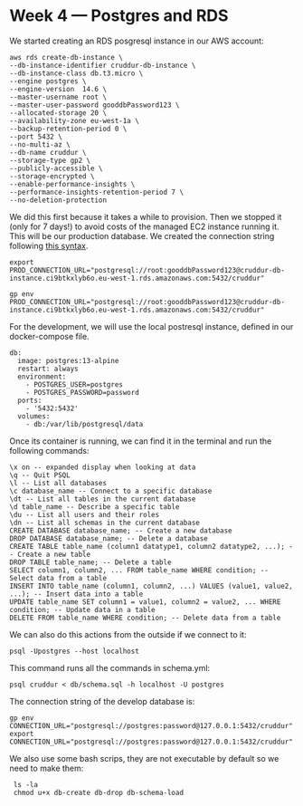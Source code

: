 # Week 4 — Postgres and RDS

We started creating an RDS posgresql instance in our AWS account: 

    aws rds create-db-instance \
    --db-instance-identifier cruddur-db-instance \
    --db-instance-class db.t3.micro \
    --engine postgres \
    --engine-version  14.6 \
    --master-username root \
    --master-user-password gooddbPassword123 \
    --allocated-storage 20 \
    --availability-zone eu-west-1a \
    --backup-retention-period 0 \
    --port 5432 \
    --no-multi-az \
    --db-name cruddur \
    --storage-type gp2 \
    --publicly-accessible \
    --storage-encrypted \
    --enable-performance-insights \
    --performance-insights-retention-period 7 \
    --no-deletion-protection

We did this first because it takes a while to provision. Then we stopped it (only for 7 days!) to avoid costs of the managed EC2 instance running it. This will be our production database. We created the connection string following [this syntax](https://stackoverflow.com/questions/3582552/what-is-the-format-for-the-postgresql-connection-string-url).

    export PROD_CONNECTION_URL="postgresql://root:gooddbPassword123@cruddur-db-instance.ci9btkxlyb6o.eu-west-1.rds.amazonaws.com:5432/cruddur"

    gp env PROD_CONNECTION_URL="postgresql://root:gooddbPassword123@cruddur-db-instance.ci9btkxlyb6o.eu-west-1.rds.amazonaws.com:5432/cruddur"
  
For the development, we will use the local postresql instance, defined in our docker-compose file. 

    db:
      image: postgres:13-alpine
      restart: always
      environment:
        - POSTGRES_USER=postgres
        - POSTGRES_PASSWORD=password
      ports:
        - '5432:5432'
      volumes: 
        - db:/var/lib/postgresql/data
 
Once its container is running, we can find it in the terminal and run the following commands: 

    \x on -- expanded display when looking at data
    \q -- Quit PSQL
    \l -- List all databases
    \c database_name -- Connect to a specific database
    \dt -- List all tables in the current database
    \d table_name -- Describe a specific table
    \du -- List all users and their roles
    \dn -- List all schemas in the current database
    CREATE DATABASE database_name; -- Create a new database
    DROP DATABASE database_name; -- Delete a database
    CREATE TABLE table_name (column1 datatype1, column2 datatype2, ...); -- Create a new table
    DROP TABLE table_name; -- Delete a table
    SELECT column1, column2, ... FROM table_name WHERE condition; -- Select data from a table
    INSERT INTO table_name (column1, column2, ...) VALUES (value1, value2, ...); -- Insert data into a table
    UPDATE table_name SET column1 = value1, column2 = value2, ... WHERE condition; -- Update data in a table
    DELETE FROM table_name WHERE condition; -- Delete data from a table

We can also do this actions from the outside if we connect to it: 

    psql -Upostgres --host localhost

This command runs all the commands in schema.yml: 

    psql cruddur < db/schema.sql -h localhost -U postgres

The connection string of the develop database is: 

    gp env CONNECTION_URL="postgresql://postgres:password@127.0.0.1:5432/cruddur"
    export CONNECTION_URL="postgresql://postgres:password@127.0.0.1:5432/cruddur"

We also use some bash scrips, they are not executable by default so we need to make them: 

     ls -la
     chmod u+x db-create db-drop db-schema-load 
